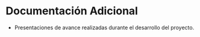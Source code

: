# Documentación Adicional

- Presentaciones de avance realizadas durante el desarrollo del proyecto.
